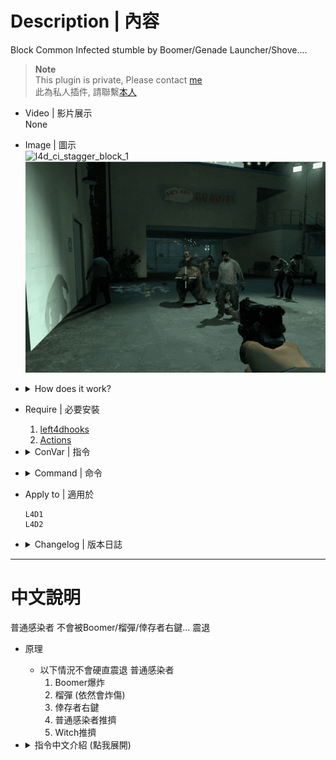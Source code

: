 # Description | 內容
Block Common Infected stumble by Boomer/Genade Launcher/Shove....

> __Note__ <br/>
This plugin is private, Please contact [me](https://github.com/fbef0102/Game-Private_Plugin#私人插件列表-private-plugins-list)<br/>
此為私人插件, 請聯繫[本人](https://github.com/fbef0102/Game-Private_Plugin#私人插件列表-private-plugins-list)

* Video | 影片展示
<br>None

* Image | 圖示
	<br/>![l4d_ci_stagger_block_1](image/l4d_ci_stagger_block_1.gif)
	<br/>![l4d_ci_stagger_block_1](image/l4d_ci_stagger_block_2.gif)

* <details><summary>How does it work?</summary>

	* Block Common Infected stagger by
		* Boomer explosion
		* Grenade Launcher
		* Survivor shove
		* Common pushes each other
		* Witch pushes each other
</details>

* Require | 必要安裝
	1. [left4dhooks](https://forums.alliedmods.net/showthread.php?t=321696)
	2. [Actions](https://forums.alliedmods.net/showthread.php?t=336374)

* <details><summary>ConVar | 指令</summary>

	* cfg/sourcemod/l4d_ci_stagger_block.cfg
		```php
		// 0=Plugin off, 1=Plugin on.
		l4d_ci_stagger_block_enable "1"

		// Prevent Common Infected stagger by 1=Boomer, 2=Witch, 4=Common, 8=Grenade Launcher, 16=Survivor Shove (31=All, 0=Off)
		l4d_ci_stagger_block_flag "15"
		```
</details>

* <details><summary>Command | 命令</summary>

	None
</details>


* Apply to | 適用於
	```
	L4D1
	L4D2
	```

* <details><summary>Changelog | 版本日誌</summary>

	* v1.0 (2024-5-15)
		* Initial Release
</details>

- - - -
# 中文說明
普通感染者 不會被Boomer/榴彈/倖存者右鍵... 震退

* 原理
	* 以下情況不會硬直震退 普通感染者
		1. Boomer爆炸
		2. 榴彈 (依然會炸傷)
		3. 倖存者右鍵
		4. 普通感染者推擠
		5. Witch推擠

* <details><summary>指令中文介紹 (點我展開)</summary>

	* cfg/sourcemod/l4d_ci_stagger_block.cfg
		```php
		// 0=關閉插件, 1=啟動插件
		l4d_ci_stagger_block_enable "1"

		// 普通感染者 不會被以下情況硬質震退 1=Boomer爆炸, 2=Witch推擠, 4=普通感染者推擠, 8=榴彈, 16=倖存者右鍵. 數字相加 (0=關閉, 31=全部)
		l4d_ci_stagger_block_flag "15"
		```
</details>